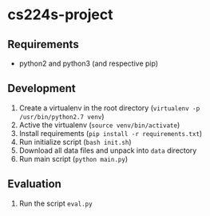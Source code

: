 # cs224s-project

## Requirements

* python2 and python3 (and respective pip)

## Development

1. Create a virtualenv in the root directory (`virtualenv -p /usr/bin/python2.7 venv`)
1. Active the virtualenv (`source venv/bin/activate`)
1. Install requirements (`pip install -r requirements.txt`)
1. Run initialize script (`bash init.sh`)
1. Download all data files and unpack into `data` directory
1. Run main script (`python main.py`)

## Evaluation

1. Run the script `eval.py`
